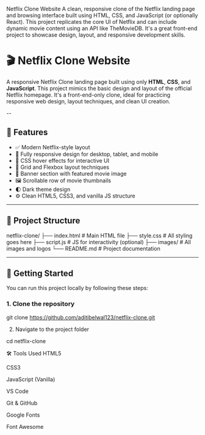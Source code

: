 Netflix Clone Website
A clean, responsive clone of the Netflix landing page and browsing interface built using HTML, CSS, and JavaScript (or optionally React). This project replicates the core UI of Netflix and can include dynamic movie content using an API like TheMovieDB. It's a great front-end project to showcase design, layout, and responsive development skills.

# 🎬 Netflix Clone Website

A responsive Netflix Clone landing page built using only **HTML**, **CSS**, and **JavaScript**. This project mimics the basic design and layout of the official Netflix homepage. It's a front-end-only clone, ideal for practicing responsive web design, layout techniques, and clean UI creation.

--

## 📌 Features

- ✅ Modern Netflix-style layout
- 📱 Fully responsive design for desktop, tablet, and mobile
- 🎨 CSS hover effects for interactive UI
- 🔲 Grid and Flexbox layout techniques
- 📸 Banner section with featured movie image
- 🖼️ Scrollable row of movie thumbnails
- 🌓 Dark theme design
- ⚙️ Clean HTML5, CSS3, and vanilla JS structure

---

## 📁 Project Structure

netflix-clone/ ├── index.html # Main HTML file ├── style.css # All styling goes here ├── script.js # JS for interactivity (optional) ├── images/ # All images and logos └── README.md # Project documentation

---

## 🚀 Getting Started

You can run this project locally by following these steps:

### 1. Clone the repository

git clone https://github.com/aditibelwal123/netflix-clone.git

2. Navigate to the project folder

cd netflix-clone

🛠️ Tools Used
HTML5

CSS3

JavaScript (Vanilla)

VS Code

Git & GitHub

Google Fonts

Font Awesome




